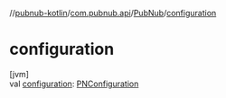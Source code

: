 //[pubnub-kotlin](../../../index.md)/[com.pubnub.api](../index.md)/[PubNub](index.md)/[configuration](configuration.md)

# configuration

[jvm]\
val [configuration](configuration.md): [PNConfiguration](../-p-n-configuration/index.md)
